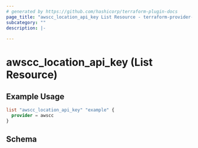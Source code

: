 ```yaml
---
# generated by https://github.com/hashicorp/terraform-plugin-docs
page_title: "awscc_location_api_key List Resource - terraform-provider-awscc"
subcategory: ""
description: |-
  
---
```


# awscc_location_api_key (List Resource)



## Example Usage

```terraform
list "awscc_location_api_key" "example" {
  provider = awscc
}
```

<!-- schema generated by tfplugindocs -->
## Schema
